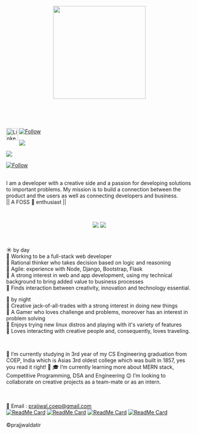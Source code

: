 <!-- Banner -->
<!-- Made using https://github.com/anuraghazra/github-readme-stats -->
<p align = "center">
  <img src = "https://websitesetup.org/wp-content/uploads/2019/01/Web-Developer.jpg" width="250">
</p>
<br/><br/>

<!-- About me -->
<!-- Source: https://shields.io/ -->
<p align = "center">
<!--   <img src = "https://blog.vilmatech.com/wp-content/uploads/2019/01/Python-and-Django.jpg"> -->
<a align= "center" href="https://www.linkedin.com/in/prajjwal-datir-coep">
</a>

</p>
<!-- </a>  -->


<br/>

<img align="left" alt="LinkedIn" width="32px" src="https://cdn.jsdelivr.net/npm/simple-icons@v3/icons/linkedin.svg" />


<a class="header-badge" target="_blank" href="https://twitter.com/datir_prajjwal">
  <img alt="Follow" src="https://img.shields.io/badge/LinkedIn-Connect-blue">
</a>


![](https://visitor-badge.glitch.me/badge?page_id=prajjwaldatir.MyGithub)  
</a>



![](https://prajjwaldatir.github.io)



<a class="header-badge" target="_blank" href="https://twitter.com/datir_prajjwal">
  <img alt="Follow" src="https://img.shields.io/twitter/follow/datir_prajjwal?style=social">
</a>


<br/>
<br/>    

I am a developer with a creative side and a passion for developing solutions to important problems. My mission is to build a connection between the product and the users as well as connecting developers and business.\
|| A FOSS :green_heart: enthusiast ||


<br/>
<!--[My Resume](https://docs.google.com/document/d/1hYHxBIc0yhy__fDR7qFMF7wjKBiT75yVZZ6sdoJGX-Y/edit) -->
<!-- Stats Dashboard -->
<p align = "center">
  <img src = "https://github-readme-stats.vercel.app/api?username=PrajjwalDatir&show_icons=true&theme=radical&line_height=40&count_private=true&cache_seconds=1800&title_color=red&include_all_commits=true">
  <!-- *bg_color=080e4f&title_color=F49F1C -->
  <!-- &bg_color=080e4f&title_color=F49F1C -->
  <img src = "https://github-readme-stats.vercel.app/api/top-langs/?username=PrajjwalDatir&hide_langs_below=2.5&theme=radical&title_color=red&include_all_commits=true&count_private=true">
</p>

<br><br/>
:sunny: by day\
:pushpin: Working to be a full-stack web developer\
:pushpin: Rational thinker who takes decision based on logic and reasoning\
:pushpin: Agile: experience with Node, Django, Bootstrap, Flask\
:pushpin: A strong interest in web and app development, using my technical background to bring added value to business processes\
:pushpin: Finds interaction between creativity, innovation and technology essential.

:first_quarter_moon_with_face: by night\
:pushpin: Creative jack-of-all-trades with a strong interest in doing new things\
:pushpin: A Gamer who loves challenge and problems, moreover has an interest in problem solving\
:pushpin: Enjoys trying new linux distros and playing with it's variety of features\
:pushpin: Loves interacting with creative people and, consequently, loves traveling.

</br>


 :construction_worker: I’m currently studying in 3rd year of my CS Engineering graduation from COEP, India which is Asias 3rd oldest college which was built in 1857, yes you read it right! :microbe:
 :mortar_board: I’m currently learning more about MERN stack, Competitive Programming, DSA and Engineering  :wink:
  I’m looking to collaborate on creative projects as a team-mate or as an intern.


</br></br>
:email: Email : prajjwal.coep@gmail.com \
[![ReadMe Card](https://github-readme-stats.vercel.app/api/pin/?username=prajjwaldatir&repo=coronastrike&show_owner=true)](https://github.com/prajjwaldatir/coronastrike)
[![ReadMe Card](https://github-readme-stats.vercel.app/api/pin/?username=prajjwaldatir&repo=Competitive-Coding-Manjaro&show_owner=true)](https://github.com/prajjwaldatir/Competitive-Coding-Manjaro)
[![ReadMe Card](https://github-readme-stats.vercel.app/api/pin/?username=prajjwaldatir&repo=HTTP-webserver-CN&show_owner=true)](https://github.com/prajjwaldatir/HTTP-webserver-CN)
[![ReadMe Card](https://github-readme-stats.vercel.app/api/pin/?username=prajjwaldatir&repo=WebsiteTemplates&show_owner=true)](https://github.com/PrajjwalDatir/WebsiteTemplates)
</br></br>
:copyright:prajjwaldatir
<!--
Here are some ideas to get you started:

- 🔭 I’m currently working on ...
- 🌱 I’m currently learning ...
- 👯 I’m looking to collaborate on ...
- 🤔 I’m looking for help with ...
- 💬 Ask me about ...
- 📫 How to reach me: ...
- 😄 Pronouns: ...
- ⚡ Fun fact: ...

-->
